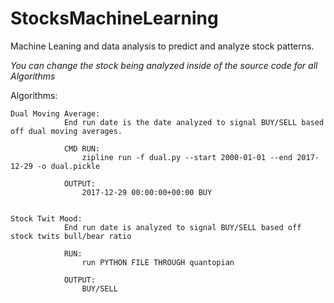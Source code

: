# StocksMachineLearning
Machine Leaning and data analysis to predict and analyze stock patterns.

*You can change the stock being analyzed inside of the source code for all Algorithms*

Algorithms:

	Dual Moving Average:
				End run date is the date analyzed to signal BUY/SELL based off dual moving averages.

				CMD RUN:
					zipline run -f dual.py --start 2000-01-01 --end 2017-12-29 -o dual.pickle

				OUTPUT:
					2017-12-29 00:00:00+00:00 BUY


	Stock Twit Mood:
				End run date is analyzed to signal BUY/SELL based off stock twits bull/bear ratio

				RUN:
					run PYTHON FILE THROUGH quantopian

				OUTPUT:
					BUY/SELL
